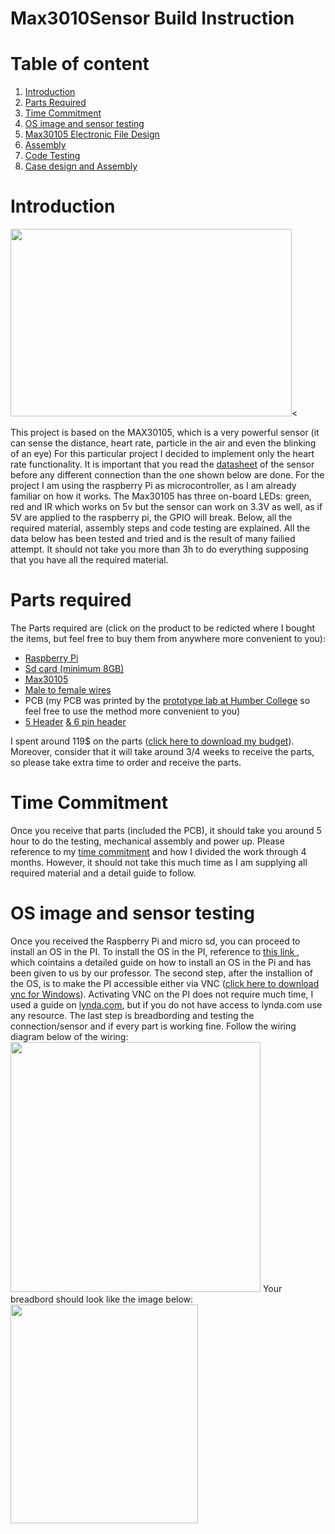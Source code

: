 # Max3010Sensor Build Instruction
# Table of content
1. [Introduction](#introdution)
2. [Parts Required](#parts-required)
3. [Time Commitment](#time-commitment)
4. [OS image and sensor testing](#os-image-and-sensor-testing)
5. [Max30105 Electronic File Design](#Max30105-Electronic-File-Design)
6. [Assembly](#assembly)
7. [Code Testing](#code-testing)
8. [Case design and Assembly](#case-design-and-assembly)

# Introduction
<img src='https://user-images.githubusercontent.com/43187603/48815301-07242580-ed0c-11e8-836c-ad78ff526679.jpg' height=300 width=450><
<!-- remember to center image -->
This project is based on the MAX30105, which is a very powerful sensor (it can sense the distance, heart rate, particle in the air and even the blinking of an eye)
For this particular project I decided to implement only the heart rate functionality.
It is important that you read the <a href="https://cdn.sparkfun.com/assets/learn_tutorials/5/7/7/MAX30105_3.pdf">datasheet</a> of the sensor before any different connection than the one shown below are done.
For the project I am using the raspberry Pi as microcontroller, as I am already familiar on how it works.
The Max30105 has three on-board LEDs: green, red and IR which works on 5v but the sensor can work on 3.3V as well, as if 5V are applied to the raspberry pi, the GPIO will break.
Below, all the required material, assembly steps and code testing are explained. All the data below has been tested and tried and is the result of many failied attempt. 
It should not take you more than 3h to do everything supposing that you have all the required material.
# Parts required
The Parts required are (click on the product to be redicted where I bought the items, but feel free to buy them from anywhere more convenient to you):
<ul>
  <li><a href="https://www.canakit.com/raspberry-pi-3-model-b-plus-ultimate-kit.html">Raspberry Pi</a></li>
  <li><a href="https://www.amazon.ca/Sandisk-Ultra-Micro-UHS-I-Adapter/dp/B073K14CVB/ref=sr_1_4?s=electronics&ie=UTF8&qid=1537837988&sr=1-4&keywords=micro%2Bsd%2Bcard%2B16gb&th=1">Sd card (minimum 8GB)</a></li>
<li><a href="https://www.sparkfun.com/products/14045"> Max30105</a></li>
<li> <a href="https://www.amazon.ca/Haobase-120pcs-Multicolored-Female-Breadboard/dp/B01DLKLL6C/ref=sr_1_1?ie=UTF8&qid=1537837802&sr=8-1&keywords=jumper+wires+male+to+female
"> Male to female wires</a></li>
  <li>PCB (my PCB was printed by the <a href="http://munro.humber.ca/~mdrk0011/">prototype lab at Humber College</a> so feel free to use the method more convenient to you)</li>
  <li><a href="https://www.digikey.ca/products/en?keywords=SAM9289-ND">5 Header</a> <a href="https://www.digikey.ca/product-detail/en/sullins-connector-solutions/PPTC051LFBN-RC/S6103-ND/807239">& 6 pin header</a></li>
</ul>
 I spent around 119$ on the parts (<a href="https://github.com/gsmann997/Max3010Sensor/blob/master/documents/budget.xlsx">click here to download my budget</a>). Moreover, consider that it will take around 3/4 weeks to receive the parts, so please take extra time to order and receive the parts.
  
  # Time Commitment
  
  Once you receive that parts (included the PCB), it should take you around 5 hour to do the testing, mechanical assembly and power up.
  Please reference to my <a href= "https://github.com/gsmann997/Max3010Sensor/blob/master/documents/schedule.pdf">time commitment</a> and how I divided the work through 4 months. 
  However, it should not take this much time as I am supplying all required material and a detail guide to follow.
  
  # OS image and sensor testing
Once you received the Raspberry Pi and micro sd, you can proceed to install an OS in the PI.
To install the OS in the PI, reference to <a href="https://github.com/six0four/StudentSenseHat/blob/master/README.md#student-raspberry-pi-image-creation-and-test-code" >this link </a>, which cointains a detailed guide on how to install an OS in the Pi and has been given to us by our professor.
The second step, after the installion of the OS, is to make the PI accessible either via VNC (<a href="">click here to download vnc for Windows</a>). Activating VNC on the PI does not require much time, I used a guide on 
<a href="https://www.lynda.com/Raspberry-Pi-tutorials/Raspberry-Pi-Essential-Training/667376-2.html">lynda.com</a>, but if you do not have access to lynda.com use any resource.
The last step is breadbording and testing the connection/sensor and if every part is working fine.
Follow the wiring diagram below of the wiring:
<img src="https://user-images.githubusercontent.com/43187603/47398817-dac4bb80-d703-11e8-8afc-d6c36e0f06ec.png" height="400" width="400">
Your breadbord should look like the image below:
<img src="https://user-images.githubusercontent.com/43187603/47397450-5111ef80-d6fd-11e8-8374-09f96998d36e.jpg" height="350" width="300">
